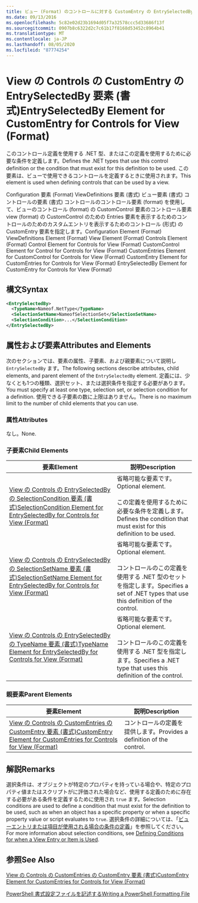 ```yaml
---
title: ビュー (Format) のコントロールに対する CustomEntry の EntrySelectedBy 要素Microsoft Docs
ms.date: 09/13/2016
ms.openlocfilehash: 5c82e02d23b1694d05f7a32578ccc5d33686f13f
ms.sourcegitcommit: 0907b8c6322d2c7c61b17f8168d53452c8964b41
ms.translationtype: MT
ms.contentlocale: ja-JP
ms.lasthandoff: 08/05/2020
ms.locfileid: "87774254"
---
```

# <a name="entryselectedby-element-for-customentry-for-controls-for-view-format"></a><span data-ttu-id="51cc2-102">View の Controls の CustomEntry の EntrySelectedBy 要素 (書式)</span><span class="sxs-lookup"><span data-stu-id="51cc2-102">EntrySelectedBy Element for CustomEntry for Controls for View (Format)</span></span>

<span data-ttu-id="51cc2-103">このコントロール定義を使用する .NET 型、またはこの定義を使用するために必要な条件を定義します。</span><span class="sxs-lookup"><span data-stu-id="51cc2-103">Defines the .NET types that use this control definition or the condition that must exist for this definition to be used.</span></span> <span data-ttu-id="51cc2-104">この要素は、ビューで使用できるコントロールを定義するときに使用されます。</span><span class="sxs-lookup"><span data-stu-id="51cc2-104">This element is used when defining controls that can be used by a view.</span></span>

<span data-ttu-id="51cc2-105">Configuration 要素 (Format) ViewDefinitions 要素 (書式) ビュー要素 (書式) コントロールの要素 (書式) コントロールのコントロール要素 (format) を使用して、ビューのコントロール (format) の CustomControl 要素のコントロール要素 view (format) の CustomControl のための Entries 要素を表示するためのコントロールのためのカスタムエントリを表示するためのコントロール (形式) の CustomEntry 要素を指定します。</span><span class="sxs-lookup"><span data-stu-id="51cc2-105">Configuration Element (Format) ViewDefinitions Element (Format) View Element (Format) Controls Element (Format) Control Element for Controls for View (Format) CustomControl Element for Control for Controls for View (Format) CustomEntries Element for CustomControl for Controls for View (Format) CustomEntry Element for CustomEntries for Controls for View (Format) EntrySelectedBy Element for CustomEntry for Controls for View (Format)</span></span>

## <a name="syntax"></a><span data-ttu-id="51cc2-106">構文</span><span class="sxs-lookup"><span data-stu-id="51cc2-106">Syntax</span></span>

```xml
<EntrySelectedBy>
  <TypeName>Nameof.NetType</TypeName>
  <SelectionSetName>NameofSelectionSet</SelectionSetName>
  <SelectionCondition>...</SelectionCondition>
</EntrySelectedBy>
```

## <a name="attributes-and-elements"></a><span data-ttu-id="51cc2-107">属性および要素</span><span class="sxs-lookup"><span data-stu-id="51cc2-107">Attributes and Elements</span></span>

<span data-ttu-id="51cc2-108">次のセクションでは、要素の属性、子要素、および親要素について説明し `EntrySelectedBy` ます。</span><span class="sxs-lookup"><span data-stu-id="51cc2-108">The following sections describe attributes, child elements, and parent element of the `EntrySelectedBy` element.</span></span> <span data-ttu-id="51cc2-109">定義には、少なくとも1つの種類、選択セット、または選択条件を指定する必要があります。</span><span class="sxs-lookup"><span data-stu-id="51cc2-109">You must specify at least one type, selection set, or selection condition for a definition.</span></span> <span data-ttu-id="51cc2-110">使用できる子要素の数に上限はありません。</span><span class="sxs-lookup"><span data-stu-id="51cc2-110">There is no maximum limit to the number of child elements that you can use.</span></span>

### <a name="attributes"></a><span data-ttu-id="51cc2-111">属性</span><span class="sxs-lookup"><span data-stu-id="51cc2-111">Attributes</span></span>

<span data-ttu-id="51cc2-112">なし。</span><span class="sxs-lookup"><span data-stu-id="51cc2-112">None.</span></span>

### <a name="child-elements"></a><span data-ttu-id="51cc2-113">子要素</span><span class="sxs-lookup"><span data-stu-id="51cc2-113">Child Elements</span></span>

|<span data-ttu-id="51cc2-114">要素</span><span class="sxs-lookup"><span data-stu-id="51cc2-114">Element</span></span>|<span data-ttu-id="51cc2-115">説明</span><span class="sxs-lookup"><span data-stu-id="51cc2-115">Description</span></span>|
|-------------|-----------------|
|[<span data-ttu-id="51cc2-116">View の Controls の EntrySelectedBy の SelectionCondition 要素 (書式)</span><span class="sxs-lookup"><span data-stu-id="51cc2-116">SelectionCondition Element for EntrySelectedBy for Controls for View (Format)</span></span>](./selectioncondition-element-for-entryselectedby-for-controls-for-view-format.md)|<span data-ttu-id="51cc2-117">省略可能な要素です。</span><span class="sxs-lookup"><span data-stu-id="51cc2-117">Optional element.</span></span><br /><br /> <span data-ttu-id="51cc2-118">この定義を使用するために必要な条件を定義します。</span><span class="sxs-lookup"><span data-stu-id="51cc2-118">Defines the condition that must exist for this definition to be used.</span></span>|
|[<span data-ttu-id="51cc2-119">View の Controls の EntrySelectedBy の SelectionSetName 要素 (書式)</span><span class="sxs-lookup"><span data-stu-id="51cc2-119">SelectionSetName Element for EntrySelectedBy for Controls for View (Format)</span></span>](./selectionsetname-element-for-entryselectedby-for-controls-for-view-format.md)|<span data-ttu-id="51cc2-120">省略可能な要素です。</span><span class="sxs-lookup"><span data-stu-id="51cc2-120">Optional element.</span></span><br /><br /> <span data-ttu-id="51cc2-121">コントロールのこの定義を使用する .NET 型のセットを指定します。</span><span class="sxs-lookup"><span data-stu-id="51cc2-121">Specifies a set of .NET types that use this definition of the control.</span></span>|
|[<span data-ttu-id="51cc2-122">View の Controls の EntrySelectedBy の TypeName 要素 (書式)</span><span class="sxs-lookup"><span data-stu-id="51cc2-122">TypeName Element for EntrySelectedBy for Controls for View (Format)</span></span>](./typename-element-for-entryselectedby-for-controls-for-view-format.md)|<span data-ttu-id="51cc2-123">省略可能な要素です。</span><span class="sxs-lookup"><span data-stu-id="51cc2-123">Optional element.</span></span><br /><br /> <span data-ttu-id="51cc2-124">コントロールのこの定義を使用する .NET 型を指定します。</span><span class="sxs-lookup"><span data-stu-id="51cc2-124">Specifies a .NET type that uses this definition of the control.</span></span>|

### <a name="parent-elements"></a><span data-ttu-id="51cc2-125">親要素</span><span class="sxs-lookup"><span data-stu-id="51cc2-125">Parent Elements</span></span>

|<span data-ttu-id="51cc2-126">要素</span><span class="sxs-lookup"><span data-stu-id="51cc2-126">Element</span></span>|<span data-ttu-id="51cc2-127">説明</span><span class="sxs-lookup"><span data-stu-id="51cc2-127">Description</span></span>|
|-------------|-----------------|
|[<span data-ttu-id="51cc2-128">View の Controls の CustomEntries の CustomEntry 要素 (書式)</span><span class="sxs-lookup"><span data-stu-id="51cc2-128">CustomEntry Element for CustomEntries for Controls for View (Format)</span></span>](./customentry-element-for-customentries-for-controls-for-view-format.md)|<span data-ttu-id="51cc2-129">コントロールの定義を提供します。</span><span class="sxs-lookup"><span data-stu-id="51cc2-129">Provides a definition of the control.</span></span>|

## <a name="remarks"></a><span data-ttu-id="51cc2-130">解説</span><span class="sxs-lookup"><span data-stu-id="51cc2-130">Remarks</span></span>

<span data-ttu-id="51cc2-131">選択条件は、オブジェクトが特定のプロパティを持っている場合や、特定のプロパティ値またはスクリプトがに評価された場合など、使用する定義のために存在する必要がある条件を定義するために使用され `true` ます。</span><span class="sxs-lookup"><span data-stu-id="51cc2-131">Selection conditions are used to define a condition that must exist for the definition to be used, such as when an object has a specific property or when a specific property value or script evaluates to `true`.</span></span> <span data-ttu-id="51cc2-132">選択条件の詳細については、「[ビューエントリまたは項目が使用される場合の条件の定義](./defining-conditions-for-displaying-data.md)」を参照してください。</span><span class="sxs-lookup"><span data-stu-id="51cc2-132">For more information about selection conditions, see [Defining Conditions for when a View Entry or Item is Used](./defining-conditions-for-displaying-data.md).</span></span>

## <a name="see-also"></a><span data-ttu-id="51cc2-133">参照</span><span class="sxs-lookup"><span data-stu-id="51cc2-133">See Also</span></span>

[<span data-ttu-id="51cc2-134">View の Controls の CustomEntries の CustomEntry 要素 (書式)</span><span class="sxs-lookup"><span data-stu-id="51cc2-134">CustomEntry Element for CustomEntries for Controls for View (Format)</span></span>](./customentry-element-for-customentries-for-controls-for-view-format.md)

[<span data-ttu-id="51cc2-135">PowerShell 書式設定ファイルを記述する</span><span class="sxs-lookup"><span data-stu-id="51cc2-135">Writing a PowerShell Formatting File</span></span>](./writing-a-powershell-formatting-file.md)
